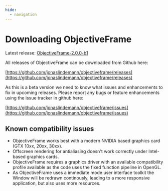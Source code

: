 ```yaml
---
hide:
  - navigation
---
```


# Downloading ObjectiveFrame

Latest release: [ObjectiveFrame-2.0.0-b1](https://github.com/jonaslindemann/objectiveframe/releases/download/2.0.0-b1/objframe_setup.exe)

All releases of ObjectiveFrame can be downloaded from Github here:

[https://github.com/jonaslindemann/objectiveframe/releases](https://github.com/jonaslindemann/objectiveframe/releases)

As this is a beta version we need to know what issues and enhancements to fix in upcoming releases. Please report any bugs or feature enhancements using the issue tracker in github here:

[https://github.com/jonaslindemann/objectiveframe/issues](https://github.com/jonaslindemann/objectiveframe/issues)

## Known compatibility issues

* ObjectiveFrame works best with a modern NVIDIA based graphics card (GTX 10xx, 20xx, 30xx). 
* Offscreen rendering for antialiasing doesn't work correctly under Intel-based graphics cards.
* ObjectiveFrame requires a graphics driver with an available compatibility profile available as the code uses the fixed function pipeline in OpenGL.
* As ObjectiveFrame uses a immediate mode user interface toolkit the Window will be redrawn continously, leading to a more responsive application, but also uses more resources.





